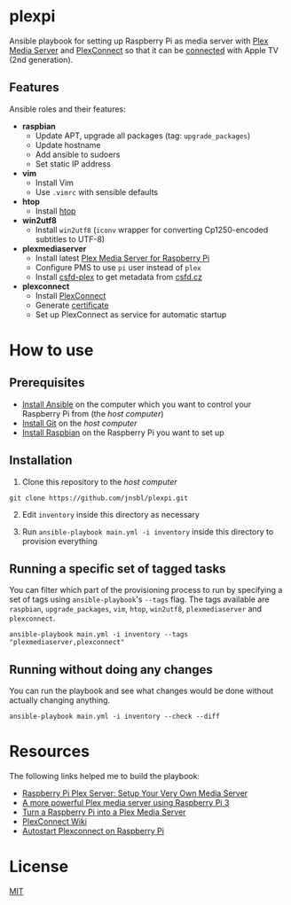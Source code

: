 # plexpi

Ansible playbook for setting up Raspberry Pi as media server with [Plex Media Server](https://www.plex.tv/) and
[PlexConnect](https://github.com/iBaa/PlexConnect) so that it can be [connected](https://github.com/iBaa/PlexConnect/wiki/Install-Guide-AppleTV-Ethernet) with Apple TV (2nd generation).

## Features

Ansible roles and their features:

* **raspbian**
  * Update APT, upgrade all packages (tag: `upgrade_packages`)
  * Update hostname
  * Add ansible to sudoers
  * Set static IP address
* **vim**
  * Install Vim
  * Use `.vimrc` with sensible defaults
* **htop**
  * Install [htop](https://hisham.hm/htop/)
* **win2utf8**
  * Install `win2utf8` (`iconv` wrapper for converting Cp1250-encoded subtitles to UTF-8)
* **plexmediaserver**
  * Install latest [Plex Media Server for Raspberry Pi](https://dev2day.de/plex-media-server-arm/)
  * Configure PMS to use `pi` user instead of `plex`
  * Install [csfd-plex](https://github.com/misko/csfd-plex) to get metadata from [csfd.cz](www.csfd.cz)
* **plexconnect**
  * Install [PlexConnect](https://github.com/iBaa/PlexConnect/wiki/Install-Guide)
  * Generate [certificate](https://github.com/iBaa/PlexConnect/wiki/Install-Guide-Mac-Certificates)
  * Set up PlexConnect as service for automatic startup

# How to use

## Prerequisites

* [Install Ansible](http://docs.ansible.com/intro_installation.html) on the computer which you want to control your Raspberry Pi from (the _host computer_)
* [Install Git](https://help.github.com/articles/set-up-git/) on the _host computer_
* [Install Raspbian](https://www.raspberrypi.org/documentation/installation/) on the Raspberry Pi you want to set up

## Installation

1. Clone this repository to the _host computer_

```
git clone https://github.com/jnsbl/plexpi.git
```

2. Edit `inventory` inside this directory as necessary

3. Run `ansible-playbook main.yml -i inventory` inside this directory to provision everything

## Running a specific set of tagged tasks

You can filter which part of the provisioning process to run by specifying a set of tags using `ansible-playbook`'s `--tags` flag. The tags available are `raspbian`, `upgrade_packages`, `vim`, `htop`, `win2utf8`, `plexmediaserver` and `plexconnect`.

```
ansible-playbook main.yml -i inventory --tags "plexmediaserver,plexconnect"
```

## Running without doing any changes

You can run the playbook and see what changes would be done without actually changing anything.

```
ansible-playbook main.yml -i inventory --check --diff
```

# Resources

The following links helped me to build the playbook:

* [Raspberry Pi Plex Server: Setup Your Very Own Media Server](https://pimylifeup.com/raspberry-pi-plex-server/)
* [A more powerful Plex media server using Raspberry Pi 3](https://www.element14.com/community/community/raspberry-pi/raspberrypi_projects/blog/2016/03/11/a-more-powerful-plex-media-server-using-raspberry-pi-3)
* [Turn a Raspberry Pi into a Plex Media Server](https://www.codedonut.com/raspberry-pi/raspberry-pi-plex-media-server/)
* [PlexConnect Wiki](https://github.com/iBaa/PlexConnect/wiki)
* [Autostart Plexconnect on Raspberry Pi](https://forums.plex.tv/discussion/193215/autostart-plexconnect-on-raspberry-pi)

# License

[MIT](LICENSE)
